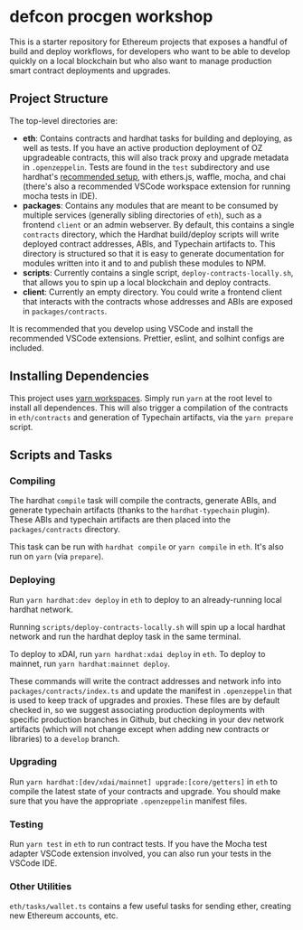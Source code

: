 # defcon procgen workshop

This is a starter repository for Ethereum projects that exposes a handful of
build and deploy workflows, for developers who want to be able to develop
quickly on a local blockchain but who also want to manage production smart
contract deployments and upgrades.

## Project Structure

The top-level directories are:

- **eth**: Contains contracts and hardhat tasks for building and deploying, as
  well as tests. If you have an active production deployment of OZ upgradeable
  contracts, this will also track proxy and upgrade metadata in `.openzeppelin`.
  Tests are found in the `test` subdirectory and use hardhat's [recommended
  setup](https://hardhat.org/guides/waffle-testing.html), with ethers.js,
  waffle, mocha, and chai (there's also a recommended VSCode workspace extension
  for running mocha tests in IDE).
- **packages**: Contains any modules that are meant to be consumed by multiple
  services (generally sibling directories of `eth`), such as a frontend `client`
  or an admin webserver. By default, this contains a single `contracts`
  directory, which the Hardhat build/deploy scripts will write deployed contract
  addresses, ABIs, and Typechain artifacts to. This directory is structured so
  that it is easy to generate documentation for modules written into it and to
  and publish these modules to NPM.
- **scripts**: Currently contains a single script,
  `deploy-contracts-locally.sh`, that allows you to spin up a local blockchain
  and deploy contracts.
- **client**: Currently an empty directory. You could write a frontend client
  that interacts with the contracts whose addresses and ABIs are exposed in
  `packages/contracts`.

It is recommended that you develop using VSCode and install the recommended
VSCode extensions. Prettier, eslint, and solhint configs are included.

## Installing Dependencies

This project uses [yarn
workspaces](https://classic.yarnpkg.com/en/docs/workspaces/). Simply run `yarn`
at the root level to install all dependences. This will also trigger a
compilation of the contracts in `eth/contracts` and generation of Typechain
artifacts, via the `yarn prepare` script.

## Scripts and Tasks

### Compiling

The hardhat `compile` task will compile the contracts, generate ABIs, and
generate typechain artifacts (thanks to the `hardhat-typechain` plugin). These
ABIs and typechain artifacts are then placed into the `packages/contracts`
directory.

This task can be run with `hardhat compile` or `yarn compile` in `eth`. It's
also run on `yarn` (via `prepare`).

### Deploying

Run `yarn hardhat:dev deploy` in `eth` to deploy to an already-running local
hardhat network.

Running `scripts/deploy-contracts-locally.sh` will spin up a local hardhat
network and run the hardhat deploy task in the same terminal.

To deploy to xDAI, run `yarn hardhat:xdai deploy` in `eth`. To deploy to
mainnet, run `yarn hardhat:mainnet deploy`.

These commands will write the contract addresses and network info into
`packages/contracts/index.ts` and update the manifest in `.openzeppelin` that is
used to keep track of upgrades and proxies. These files are by default checked
in, so we suggest associating production deployments with specific production
branches in Github, but checking in your dev network artifacts (which will not
change except when adding new contracts or libraries) to a `develop` branch.

### Upgrading

Run `yarn hardhat:[dev/xdai/mainnet] upgrade:[core/getters]` in `eth` to compile
the latest state of your contracts and upgrade. You should make sure that you
have the appropriate `.openzeppelin` manifest files.

### Testing

Run `yarn test` in `eth` to run contract tests. If you have the Mocha test
adapter VSCode extension involved, you can also run your tests in the VSCode
IDE.

### Other Utilities

`eth/tasks/wallet.ts` contains a few useful tasks for sending ether, creating
new Ethereum accounts, etc.
